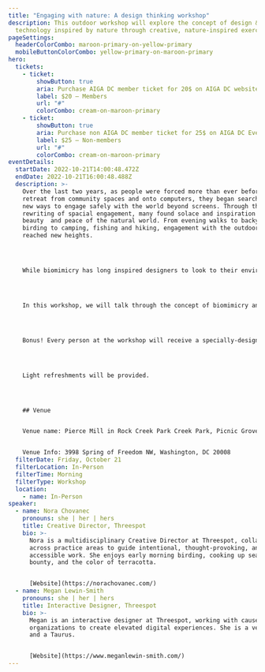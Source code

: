 ```yaml
---
title: "Engaging with nature: A design thinking workshop"
description: This outdoor workshop will explore the concept of design &
  technology inspired by nature through creative, nature-inspired exercises.
pageSettings:
  headerColorCombo: maroon-primary-on-yellow-primary
  mobileButtonColorCombo: yellow-primary-on-maroon-primary
hero:
  tickets:
    - ticket:
        showButton: true
        aria: Purchase AIGA DC member ticket for 20$ on AIGA DC website 
        label: $20 — Members
        url: "#"
        colorCombo: cream-on-maroon-primary
    - ticket:
        showButton: true
        aria: Purchase non AIGA DC member ticket for 25$ on AIGA DC Eventbrite website. 
        label: $25 — Non-members
        url: "#"
        colorCombo: cream-on-maroon-primary
eventDetails:
  startDate: 2022-10-21T14:00:48.472Z
  endDate: 2022-10-21T16:00:48.488Z
  description: >-
    Over the last two years, as people were forced more than ever before to
    retreat from community spaces and onto computers, they began searching for
    new ways to engage safely with the world beyond screens. Through this
    rewriting of spacial engagement, many found solace and inspiration in the
    beauty  and peace of the natural world. From evening walks to backyard
    birding to camping, fishing and hiking, engagement with the outdoors has
    reached new heights. 




    While biomimicry has long inspired designers to look to their environments for inspiration, how can we as designers intentionally build space to allow ourselves to engage with the natural world? 




    In this workshop, we will talk through the concept of biomimicry and how to make intentional time for things like forest bathing (even if you live in a city). We will then put those concepts into practice by participating in exercises that employ nature-inspired design thinking. 




    Bonus! Every person at the workshop will receive a specially-designed, interactive zine to further inspire their biomimicry skills.




    Light refreshments will be provided.




    ## Venue


    Venue name: Pierce Mill in Rock Creek Park Creek Park, Picnic Grove #1


    Venue Info: 3998 Spring of Freedom NW, Washington, DC 20008
  filterDate: Friday, October 21
  filterLocation: In-Person
  filterTime: Morning
  filterType: Workshop
  location:
    - name: In-Person
speaker:
  - name: Nora Chovanec
    pronouns: she | her | hers
    title: Creative Director, Threespot
    bio: >-
      Nora is a multidisciplinary Creative Director at Threespot, collaborating
      across practice areas to guide intentional, thought-provoking, and
      accessible work. She enjoys early morning birding, cooking up seasonal
      bounty, and the color of terracotta.


      [Website](https://norachovanec.com/)
  - name: Megan Lewin-Smith
    pronouns: she | her | hers
    title: Interactive Designer, Threespot
    bio: >-
      Megan is an interactive designer at Threespot, working with cause-based
      organizations to create elevated digital experiences. She is a vegetarian
      and a Taurus.


      [Website](https://www.meganlewin-smith.com/)
---
```

